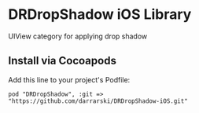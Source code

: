 DRDropShadow iOS Library
=====================

UIView category for applying drop shadow

## Install via Cocoapods

Add this line to your project's Podfile:

	pod "DRDropShadow", :git => "https://github.com/darrarski/DRDropShadow-iOS.git"
